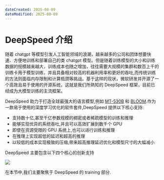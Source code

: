 ```yaml
---
dateCreated: 2025-08-09
dateModified: 2025-08-09
---
```

# DeepSpeed 介绍

随着 chatgpt 等模型引发人工智能领域的浪潮，越来越多的公司和团体想要快速、方便地训练和部署自己的类 chatgpt 模型。但是随着训练模型的大小和训练数据的规模越来越大，训练成本也随之增加，往往需要大规模的集群和数百上千的训练卡用于模型训练，并且具备相对较高的机器利用率和更好的吞吐,而传统训练的方法则面临内存限制和计算瓶颈等挑战。基于这样的现状，微软研发并开源了一个高效且易于使用的开源系统，这就是我们所熟知的 DeepSpeed 框架，目前已经成为大模型训练的主流框架。

DeepSpeed 助力于打造全球最强大的语言模型,例如 [MT-530B](https://www.microsoft.com/en-us/research/blog/using-deepspeed-and-megatron-to-train-megatron-turing-nlg-530b-the-worlds-largest-and-most-powerful-generative-language-model/) 和 [BLOOM](https://huggingface.co/blog/bloom-megatron-deepspeed).作为一款易于使用的深度学习优化的软件套件,DeepSpeed 提供以下核心支持:

- 支持数十亿,甚至千亿参数规模的稠密或者稀疏模型的训练和推理
- 能够实现优异的系统吞吐,并且可以高效扩展到数千个 GPU
- 即使在资源受限的 GPU 系统上,也可以进行训练和推理
- 在推理上实现超低的延迟和超高的推理
- 以较低的成本实现极致的压缩,带来超高推理延迟优化和模型尺寸的大幅减小

DeepSpeed 主要包含以下四个核心的创新支持

![](01DeepSpeedIntro-pillars.png)

在本节中,我们主要聚焦于 DeepSpeed 的 training 部分.
